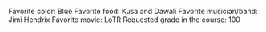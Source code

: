 Favorite color: Blue
Favorite food: Kusa and Dawali
Favorite musician/band: Jimi Hendrix
Favorite movie: LoTR
Requested grade in the course: 100
